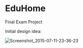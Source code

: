 # EduHome
Final Exam Project

Initial design idea:

![Screenshot_2015-07-11-23-36-23](https://user-images.githubusercontent.com/54351577/147826376-4b0e3141-41fe-4202-89e2-ee88cfd8d530.png)
